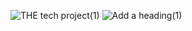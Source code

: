 ![THE tech project(1)](https://user-images.githubusercontent.com/25063903/162031258-ec47597c-57b5-45e1-879d-d84f2f94994a.svg)
![Add a heading(1)](https://user-images.githubusercontent.com/25063903/162037395-20b7e6dc-1de2-4629-a52f-cbe5f39be90a.svg)
